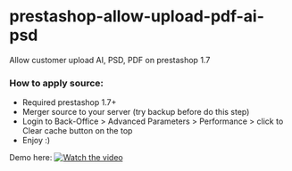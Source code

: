 # prestashop-allow-upload-pdf-ai-psd
Allow customer upload AI, PSD, PDF on prestashop 1.7

### How to apply source:
- Required prestashop 1.7+
- Merger source to your server (try backup before do this step)
- Login to Back-Office > Advanced Parameters > Performance > click to Clear cache button on the top
- Enjoy :)

Demo here:
[![Watch the video](https://youtu.be/cUtmsj_9Osc)](https://youtu.be/cUtmsj_9Osc)
